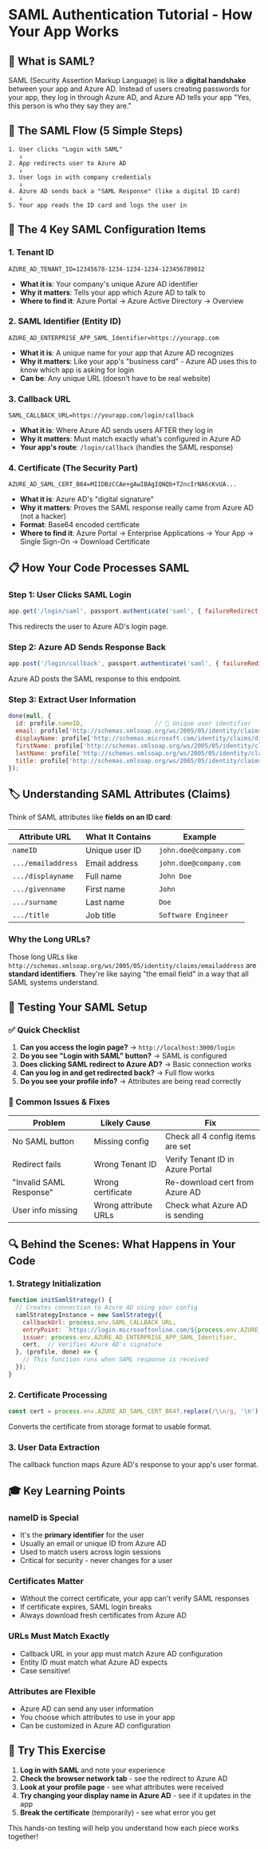 # SAML Authentication Tutorial - How Your App Works

## 🎯 What is SAML?
SAML (Security Assertion Markup Language) is like a **digital handshake** between your app and Azure AD. Instead of users creating passwords for your app, they log in through Azure AD, and Azure AD tells your app "Yes, this person is who they say they are."

## 🔄 The SAML Flow (5 Simple Steps)

```
1. User clicks "Login with SAML" 
   ↓
2. App redirects user to Azure AD
   ↓  
3. User logs in with company credentials
   ↓
4. Azure AD sends back a "SAML Response" (like a digital ID card)
   ↓
5. Your app reads the ID card and logs the user in
```

## 🔑 The 4 Key SAML Configuration Items

### 1. **Tenant ID** 
```
AZURE_AD_TENANT_ID=12345678-1234-1234-1234-123456789012
```
- **What it is**: Your company's unique Azure AD identifier
- **Why it matters**: Tells your app which Azure AD to talk to
- **Where to find it**: Azure Portal → Azure Active Directory → Overview

### 2. **SAML Identifier (Entity ID)**
```
AZURE_AD_ENTERPRISE_APP_SAML_Identifier=https://yourapp.com
```
- **What it is**: A unique name for your app that Azure AD recognizes
- **Why it matters**: Like your app's "business card" - Azure AD uses this to know which app is asking for login
- **Can be**: Any unique URL (doesn't have to be real website)

### 3. **Callback URL**
```
SAML_CALLBACK_URL=https://yourapp.com/login/callback
```
- **What it is**: Where Azure AD sends users AFTER they log in
- **Why it matters**: Must match exactly what's configured in Azure AD
- **Your app's route**: `/login/callback` (handles the SAML response)

### 4. **Certificate (The Security Part)**
```
AZURE_AD_SAML_CERT_B64=MIIDBzCCAe+gAwIBAgIQNQb+T2ncIrNA6cKvUA...
```
- **What it is**: Azure AD's "digital signature" 
- **Why it matters**: Proves the SAML response really came from Azure AD (not a hacker)
- **Format**: Base64 encoded certificate
- **Where to find it**: Azure Portal → Enterprise Applications → Your App → Single Sign-On → Download Certificate

## 📋 How Your Code Processes SAML

### Step 1: User Clicks SAML Login
```javascript
app.get('/login/saml', passport.authenticate('saml', { failureRedirect: '/login' }));
```
This redirects the user to Azure AD's login page.

### Step 2: Azure AD Sends Response Back
```javascript
app.post('/login/callback', passport.authenticate('saml', { failureRedirect: '/login' }), (req, res) => {
```
Azure AD posts the SAML response to this endpoint.

### Step 3: Extract User Information
```javascript
done(null, {
  id: profile.nameID,                    // 🔑 Unique user identifier
  email: profile['http://schemas.xmlsoap.org/ws/2005/05/identity/claims/emailaddress'],
  displayName: profile['http://schemas.microsoft.com/identity/claims/displayname'],
  firstName: profile['http://schemas.xmlsoap.org/ws/2005/05/identity/claims/givenname'],
  lastName: profile['http://schemas.xmlsoap.org/ws/2005/05/identity/claims/surname'],
  title: profile['http://schemas.xmlsoap.org/ws/2005/05/identity/claims/title'],
});
```

## 🏷️ Understanding SAML Attributes (Claims)

Think of SAML attributes like **fields on an ID card**:

| Attribute URL | What It Contains | Example |
|---------------|------------------|---------|
| `nameID` | Unique user ID | `john.doe@company.com` |
| `.../emailaddress` | Email address | `john.doe@company.com` |
| `.../displayname` | Full name | `John Doe` |
| `.../givenname` | First name | `John` |
| `.../surname` | Last name | `Doe` |
| `.../title` | Job title | `Software Engineer` |

### Why the Long URLs?
Those long URLs like `http://schemas.xmlsoap.org/ws/2005/05/identity/claims/emailaddress` are **standard identifiers**. They're like saying "the email field" in a way that all SAML systems understand.

## 🔧 Testing Your SAML Setup

### ✅ Quick Checklist
1. **Can you access the login page?** → `http://localhost:3000/login`
2. **Do you see "Login with SAML" button?** → SAML is configured
3. **Does clicking SAML redirect to Azure AD?** → Basic connection works
4. **Can you log in and get redirected back?** → Full flow works
5. **Do you see your profile info?** → Attributes are being read correctly

### 🐛 Common Issues & Fixes

| Problem | Likely Cause | Fix |
|---------|-------------|-----|
| No SAML button | Missing config | Check all 4 config items are set |
| Redirect fails | Wrong Tenant ID | Verify Tenant ID in Azure Portal |
| "Invalid SAML Response" | Wrong certificate | Re-download cert from Azure AD |
| User info missing | Wrong attribute URLs | Check what Azure AD is sending |

## 🔍 Behind the Scenes: What Happens in Your Code

### 1. **Strategy Initialization**
```javascript
function initSamlStrategy() {
  // Creates connection to Azure AD using your config
  samlStrategyInstance = new SamlStrategy({
    callbackUrl: process.env.SAML_CALLBACK_URL,
    entryPoint: `https://login.microsoftonline.com/${process.env.AZURE_AD_TENANT_ID}/saml2`,
    issuer: process.env.AZURE_AD_ENTERPRISE_APP_SAML_Identifier,
    cert,  // Verifies Azure AD's signature
  }, (profile, done) => {
    // This function runs when SAML response is received
  });
}
```

### 2. **Certificate Processing**
```javascript
const cert = process.env.AZURE_AD_SAML_CERT_B64?.replace(/\\n/g, '\n');
```
Converts the certificate from storage format to usable format.

### 3. **User Data Extraction**
The callback function maps Azure AD's response to your app's user format.

## 🎓 Key Learning Points

### **nameID is Special**
- It's the **primary identifier** for the user
- Usually an email or unique ID from Azure AD  
- Used to match users across login sessions
- Critical for security - never changes for a user

### **Certificates Matter**
- Without the correct certificate, your app can't verify SAML responses
- If certificate expires, SAML login breaks
- Always download fresh certificates from Azure AD

### **URLs Must Match Exactly**
- Callback URL in your app must match Azure AD configuration
- Entity ID must match what Azure AD expects
- Case sensitive!

### **Attributes are Flexible**  
- Azure AD can send any user information
- You choose which attributes to use in your app
- Can be customized in Azure AD configuration

## 🚀 Try This Exercise

1. **Log in with SAML** and note your experience
2. **Check the browser network tab** - see the redirect to Azure AD
3. **Look at your profile page** - see what attributes were received
4. **Try changing your display name in Azure AD** - see if it updates in the app
5. **Break the certificate** (temporarily) - see what error you get

This hands-on testing will help you understand how each piece works together!
